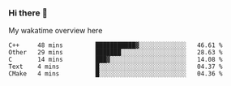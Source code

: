 ### Hi there 👋

<!--
**Jassy930/Jassy930** is a ✨ _special_ ✨ repository because its `README.md` (this file) appears on your GitHub profile.

Here are some ideas to get you started:

- 🔭 I’m currently working on ...
- 🌱 I’m currently learning ...
- 👯 I’m looking to collaborate on ...
- 🤔 I’m looking for help with ...
- 💬 Ask me about ...
- 📫 How to reach me: ...
- 😄 Pronouns: ...
- ⚡ Fun fact: ...
-->

My wakatime overview here
<!--START_SECTION:waka-->
```text
C++     48 mins         ███████████▓░░░░░░░░░░░░░   46.61 % 
Other   29 mins         ███████░░░░░░░░░░░░░░░░░░   28.63 % 
C       14 mins         ███▓░░░░░░░░░░░░░░░░░░░░░   14.08 % 
Text    4 mins          █░░░░░░░░░░░░░░░░░░░░░░░░   04.37 % 
CMake   4 mins          █░░░░░░░░░░░░░░░░░░░░░░░░   04.36 % 
```
<!--END_SECTION:waka-->

